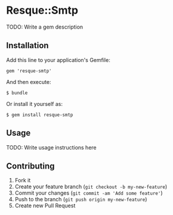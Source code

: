 # Resque::Smtp

TODO: Write a gem description

## Installation

Add this line to your application's Gemfile:

    gem 'resque-smtp'

And then execute:

    $ bundle

Or install it yourself as:

    $ gem install resque-smtp

## Usage

TODO: Write usage instructions here

## Contributing

1. Fork it
2. Create your feature branch (`git checkout -b my-new-feature`)
3. Commit your changes (`git commit -am 'Add some feature'`)
4. Push to the branch (`git push origin my-new-feature`)
5. Create new Pull Request
